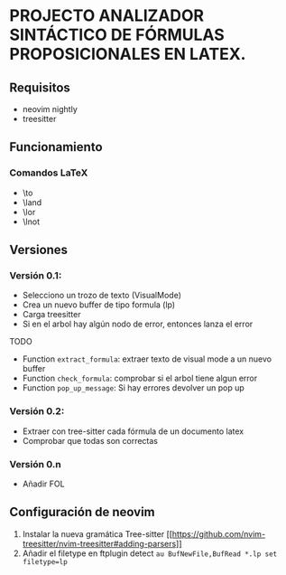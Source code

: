 # PROJECTO ANALIZADOR SINTÁCTICO DE FÓRMULAS PROPOSICIONALES EN LATEX.
## Requisitos
* neovim nightly
* treesitter

## Funcionamiento
### Comandos LaTeX
* \\to
* \\land
* \\lor
* \\lnot


## Versiones
### Versión 0.1:
 - Selecciono un trozo de texto (VisualMode)
 - Crea un nuevo buffer de tipo formula (lp)
 - Carga treesitter 
 - Si en el arbol hay algún nodo de error, entonces lanza el error

TODO
 - Function `extract_formula`: extraer texto de visual mode a un nuevo buffer
 - Function `check_formula`: comprobar si el arbol tiene algun error
 - Function `pop_up_message`: Si hay errores devolver un pop up

### Versión 0.2:
 - Extraer con tree-sitter cada fórmula de un documento latex
 - Comprobar que todas son correctas

### Versión 0.n
 - Añadir FOL

## Configuración de neovim
1. Instalar la nueva gramática Tree-sitter [[https://github.com/nvim-treesitter/nvim-treesitter#adding-parsers]]
2. Añadir el filetype en ftplugin detect `au BufNewFile,BufRead *.lp set filetype=lp`
